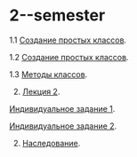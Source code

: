# 2--semester



1.1  [Создание простых классов](https://colab.research.google.com/drive/162CZlbTZIDE0amiJWZQmVOOAfW807Yho?usp=sharing).

1.2 [Создание простых классов](https://colab.research.google.com/drive/1wQKWny2jeIjjHFowIIiw0-owr04rjIeN?usp=sharing).

1.3 [Методы классов](https://colab.research.google.com/drive/1ipvAY9KSa-Mm9VnUdionRq8VQ5_KSXXY?usp=sharing).

2. [ Лекция 2]().

[Индивидуальное задание 1](https://colab.research.google.com/drive/1UKv02po4v-iO0VZZFbqwqVXF9OrBesZg?usp=sharing).

[Индивидуальное задание 2](https://colab.research.google.com/drive/1TJzl5ivBfbHp9B0_9Vanz5PgIx3pqMtp?usp=sharing).

2. [Наследование](https://colab.research.google.com/drive/1Uf3wMi-5-xzuq53kSHA1p9LKgk7idrOL?usp=sharing).
